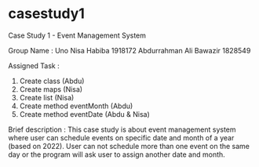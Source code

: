 # casestudy1
Case Study 1 - Event Management System

Group Name : Uno
Nisa Habiba 1918172
Abdurrahman Ali Bawazir 1828549

Assigned Task :
1. Create class (Abdu)
2. Create maps (Nisa)
3. Create list (Nisa)
4. Create method eventMonth (Abdu)
5. Create method eventDate (Abdu & Nisa)

Brief description :
This case study is about event management system where user can schedule events on specific date and month of a year (based on 2022).
User can not schedule more than one event on the same day or the program will ask user to assign another date and month.
